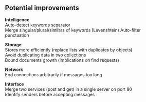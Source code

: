 
## Potential improvements  

**Intelligence**  
Auto-detect keywords separator  
Merge singular/plural/similars of keywords (Levenshtein) 
Auto-filter punctuation  

**Storage**   
Stores more efficiently (replace lists with duplicates by objects)  
Avoid duplicating data in two collections  
Bound documents growth (implications on find requests)  
  
**Network**  
End connections arbitrarily if messages too long  
  
**Interface**  
Merge two services (post and get) in a single server on port 80  
Identify senders before accepting messages  
